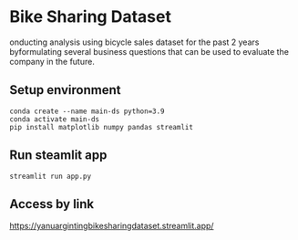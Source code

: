# Bike Sharing Dataset

onducting analysis using bicycle sales dataset for the past 2 years byformulating
several business questions that can be used to evaluate the company in the future.

## Setup environment
```
conda create --name main-ds python=3.9
conda activate main-ds
pip install matplotlib numpy pandas streamlit
```

## Run steamlit app
```
streamlit run app.py
```

## Access by link
https://yanuargintingbikesharingdataset.streamlit.app/
